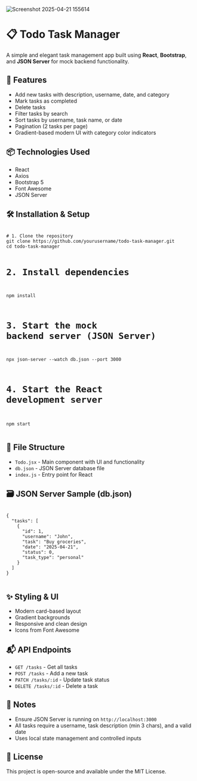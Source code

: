 ![Screenshot 2025-04-21 155614](https://github.com/user-attachments/assets/6b41037d-415b-49e5-a595-b108b1ac429b)

<body>

  <h1>📋 Todo Task Manager</h1>
  <p>A simple and elegant task management app built using <strong>React</strong>, <strong>Bootstrap</strong>, and <strong>JSON Server</strong> for mock backend functionality.</p>

  <h2>🚀 Features</h2>
  <ul>
    <li>Add new tasks with description, username, date, and category</li>
    <li>Mark tasks as completed</li>
    <li>Delete tasks</li>
    <li>Filter tasks by search</li>
    <li>Sort tasks by username, task name, or date</li>
    <li>Pagination (2 tasks per page)</li>
    <li>Gradient-based modern UI with category color indicators</li>
  </ul>

  <h2>📦 Technologies Used</h2>
  <ul>
    <li>React</li>
    <li>Axios</li>
    <li>Bootstrap 5</li>
    <li>Font Awesome</li>
    <li>JSON Server</li>
  </ul>

  <h2>🛠️ Installation & Setup</h2>
  <pre><code>
# 1. Clone the repository
git clone https://github.com/yourusername/todo-task-manager.git
cd todo-task-manager

# 2. Install dependencies
npm install

# 3. Start the mock backend server (JSON Server)
npx json-server --watch db.json --port 3000

# 4. Start the React development server
npm start
  </code></pre>

  <h2>📁 File Structure</h2>
  <ul>
    <li><code>Todo.jsx</code> - Main component with UI and functionality</li>
    <li><code>db.json</code> - JSON Server database file</li>
    <li><code>index.js</code> - Entry point for React</li>
  </ul>

  <h2>🗃️ JSON Server Sample (db.json)</h2>
  <pre><code>
{
  "tasks": [
    {
      "id": 1,
      "username": "John",
      "task": "Buy groceries",
      "date": "2025-04-21",
      "status": 0,
      "task_type": "personal"
    }
  ]
}
  </code></pre>

  <h2>✨ Styling & UI</h2>
  <ul>
    <li>Modern card-based layout</li>
    <li>Gradient backgrounds</li>
    <li>Responsive and clean design</li>
    <li>Icons from Font Awesome</li>
  </ul>

  <h2>📬 API Endpoints</h2>
  <ul>
    <li><code>GET /tasks</code> - Get all tasks</li>
    <li><code>POST /tasks</code> - Add a new task</li>
    <li><code>PATCH /tasks/:id</code> - Update task status</li>
    <li><code>DELETE /tasks/:id</code> - Delete a task</li>
  </ul>

  <h2>📌 Notes</h2>
  <ul>
    <li>Ensure JSON Server is running on <code>http://localhost:3000</code></li>
    <li>All tasks require a username, task description (min 3 chars), and a valid date</li>
    <li>Uses local state management and controlled inputs</li>
  </ul>

  <h2>📃 License</h2>
  <p>This project is open-source and available under the MIT License.</p>

</body>
